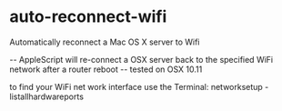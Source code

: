 # auto-reconnect-wifi
Automatically reconnect a Mac OS X server to Wifi

-- AppleScript will re-connect a OSX server back to the specified WiFi network after a router reboot
-- tested on OSX 10.11

to find your WiFi net work interface use the Terminal:
networksetup -listallhardwareports



